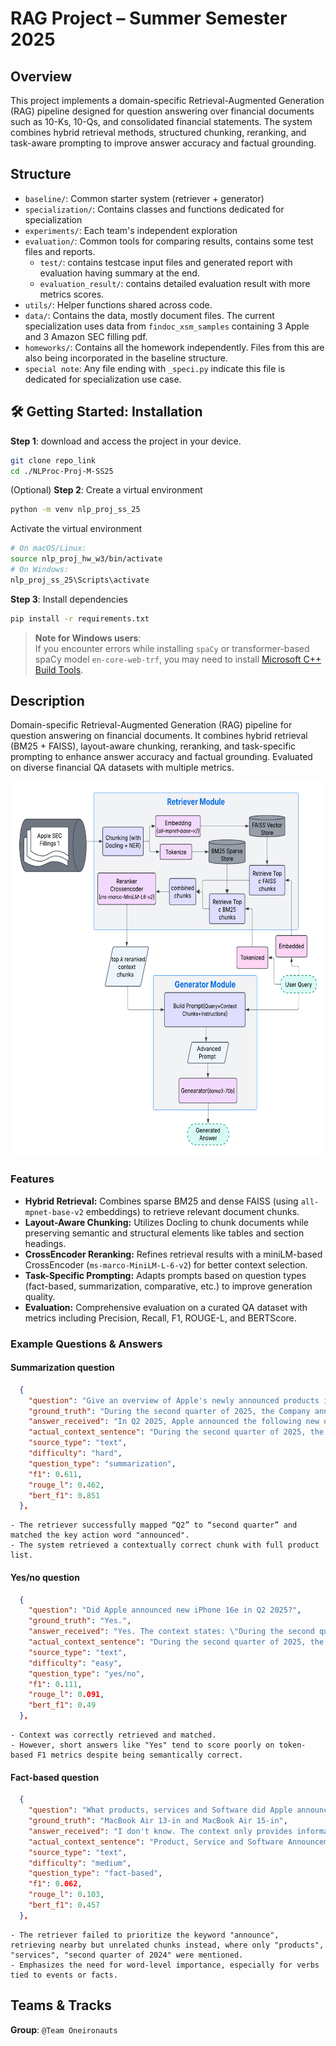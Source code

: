 # RAG Project – Summer Semester 2025
## Overview
This project implements a domain-specific Retrieval-Augmented Generation (RAG) pipeline designed for question answering over financial documents such as 10-Ks, 10-Qs, and consolidated financial statements. The system combines hybrid retrieval methods, structured chunking, reranking, and task-aware prompting to improve answer accuracy and factual grounding.

## Structure
- `baseline/`: Common starter system (retriever + generator)
- `specialization/`: Contains classes and functions dedicated for specialization
- `experiments/`: Each team's independent exploration
- `evaluation/`: Common tools for comparing results, contains some test files and reports.
  - `test/`: contains testcase input files and generated report with evaluation having summary at the end.
  - `evaluation_result/`: contains detailed evaluation result with more metrics scores.
- `utils/`: Helper functions shared across code.
- `data/`: Contains the data, mostly document files. The current specialization uses data from `findoc_xsm_samples` containing 3 Apple and 3 Amazon SEC filling pdf.
- `homeworks/`: Contains all the homework independently. Files from this are also being incorporated in the baseline structure.
- `special note`: Any file ending with `_speci.py` indicate this file is dedicated for specialization use case.

## 🛠 Getting Started: Installation
**Step 1**: download and access the project in your device.
```bash
git clone repo_link
cd ./NLProc-Proj-M-SS25
```

(Optional) **Step 2**: Create a virtual environment
```bash
python -m venv nlp_proj_ss_25
```

Activate the virtual environment
```bash
# On macOS/Linux:
source nlp_proj_hw_w3/bin/activate
# On Windows:
nlp_proj_ss_25\Scripts\activate
```

**Step 3**: Install dependencies
```bash
pip install -r requirements.txt
```
> **Note for Windows users**:  
> If you encounter errors while installing `spaCy` or transformer-based spaCy model `en-core-web-trf`, you may need to install [Microsoft C++ Build Tools](https://visualstudio.microsoft.com/visual-cpp-build-tools/).

## Description
Domain-specific Retrieval-Augmented Generation (RAG) pipeline for question answering on financial documents. It combines hybrid retrieval (BM25 + FAISS), layout-aware chunking, reranking, and task-specific prompting to enhance answer accuracy and factual grounding. Evaluated on diverse financial QA datasets with multiple metrics.

<div align="center">
  <img src="readme_images/system_diagram.png" alt="System Diagram" width="600" height="600"/>
</div>

### Features

- **Hybrid Retrieval:** Combines sparse BM25 and dense FAISS (using `all-mpnet-base-v2` embeddings) to retrieve relevant document chunks.
- **Layout-Aware Chunking:** Utilizes Docling to chunk documents while preserving semantic and structural elements like tables and section headings.
- **CrossEncoder Reranking:** Refines retrieval results with a miniLM-based CrossEncoder (`ms-marco-MiniLM-L-6-v2`) for better context selection.
- **Task-Specific Prompting:** Adapts prompts based on question types (fact-based, summarization, comparative, etc.) to improve generation quality.
- **Evaluation:** Comprehensive evaluation on a curated QA dataset with metrics including Precision, Recall, F1, ROUGE-L, and BERTScore.

### Example Questions & Answers

#### Summarization question
``` json
  {
    "question": "Give an overview of Apple's newly announced products in Q2 2025?",
    "ground_truth": "During the second quarter of 2025, the Company announced iPhone 16e, iPad Air, iPad, MacBook Air, Mac Studio.",
    "answer_received": "In Q2 2025, Apple announced the following new or updated products: iPhone 16e, iPad Air, iPad, Mac Studio, and MacBook Air.",
    "actual_context_sentence": "During the second quarter of 2025, the Company announced the following new or updated products: • iPhone 16e • iPad Air • iPad • MacBook Air • Mac Studio",
    "source_type": "text",
    "difficulty": "hard",
    "question_type": "summarization",
    "f1": 0.611,
    "rouge_l": 0.462,
    "bert_f1": 0.851
  },
 ```
    - The retriever successfully mapped “Q2” to “second quarter” and matched the key action word "announced".
    - The system retrieved a contextually correct chunk with full product list.
 #### Yes/no question
``` json
  {
    "question": "Did Apple announced new iPhone 16e in Q2 2025?",
    "ground_truth": "Yes.",
    "answer_received": "Yes. The context states: \"During the second quarter of 2025, the Company announced the following new or updated products: · iPhone 16e...\"",
    "actual_context_sentence": "During the second quarter of 2025, the Company announced the following new or updated products: • iPhone 16e • iPad Air • iPad • MacBook Air • Mac Studio",
    "source_type": "text",
    "difficulty": "easy",
    "question_type": "yes/no",
    "f1": 0.111,
    "rouge_l": 0.091,
    "bert_f1": 0.49
  },
   ``` 
    - Context was correctly retrieved and matched.
    - However, short answers like "Yes" tend to score poorly on token-based F1 metrics despite being semantically correct.
#### Fact-based question
``` json
  {
    "question": "What products, services and Software did Apple announce in the second quarter of 2024?",
    "ground_truth": "MacBook Air 13-in and MacBook Air 15-in",
    "answer_received": "I don't know. The context only provides information about announcements in the third quarter of 2024 and the second quarter of 2025, but not the second quarter of 2024.",
    "actual_context_sentence": "Product, Service and Software Announcements The Company announces new product, service and software offerings at various times during the year. Significant announcements during fiscal year 2024 included the following: First Quarter 2024: MacBook Pro 14-in.; MacBook Pro 16-in.; and iMac. Second Quarter 2024: MacBook Air 13-in.; and MacBook Air 15-in.",
    "source_type": "text",
    "difficulty": "medium",
    "question_type": "fact-based",
    "f1": 0.062,
    "rouge_l": 0.103,
    "bert_f1": 0.457
  },
```
    - The retriever failed to prioritize the keyword "announce", retrieving nearby but unrelated chunks instead, where only "products", "services", "second quarter of 2024" were mentioned.
    - Emphasizes the need for word-level importance, especially for verbs tied to events or facts.

## Teams & Tracks
**Group**: `@Team Oneironauts`